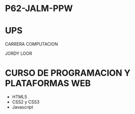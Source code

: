 # P62-JALM-PPW
# UPS
 CARRERA COMPUTACION
 
 JORDY LOOR

# CURSO DE PROGRAMACION Y PLATAFORMAS WEB

- HTML5
- CSS2 y CSS3
- Javascript
